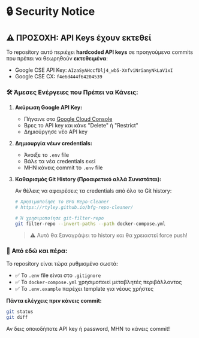 # 🔒 Security Notice

## ⚠️ ΠΡΟΣΟΧΗ: API Keys έχουν εκτεθεί

Το repository αυτό περιέχει **hardcoded API keys** σε προηγούμενα commits που πρέπει να θεωρηθούν **εκτεθειμένα**:

- Google CSE API Key: `AIzaSyAHccfDlj4_wb5-XnfviNrianyNkLaV1xI`
- Google CSE CX: `f4e6d444f64204539`

### 🛠️ Άμεσες Ενέργειες που Πρέπει να Κάνεις:

1. **Ακύρωση Google API Key:**
   - Πήγαινε στο [Google Cloud Console](https://console.cloud.google.com/apis/credentials)
   - Βρες το API key και κάνε "Delete" ή "Restrict"
   - Δημιούργησε νέο API key

2. **Δημιουργία νέων credentials:**
   - Άνοιξε το `.env` file
   - Βάλε τα νέα credentials εκεί
   - ΜΗΝ κάνεις commit το `.env` file

3. **Καθαρισμός Git History (Προαιρετικό αλλά Συνιστάται):**
   
   Αν θέλεις να αφαιρέσεις τα credentials από όλο το Git history:
   
   ```bash
   # Χρησιμοποίησε το BFG Repo-Cleaner
   # https://rtyley.github.io/bfg-repo-cleaner/
   
   # Ή χρησιμοποίησε git-filter-repo
   git filter-repo --invert-paths --path docker-compose.yml
   ```
   
   > ⚠️ Αυτό θα ξαναγράψει το history και θα χρειαστεί force push!

### 📝 Από εδώ και πέρα:

Το repository είναι τώρα ρυθμισμένο σωστά:
- ✅ Το `.env` file είναι στο `.gitignore`
- ✅ Το `docker-compose.yml` χρησιμοποιεί μεταβλητές περιβάλλοντος
- ✅ Το `.env.example` παρέχει template για νέους χρήστες

**Πάντα ελέγχεις πριν κάνεις commit:**
```bash
git status
git diff
```

Αν δεις οποιοδήποτε API key ή password, ΜΗΝ το κάνεις commit!

